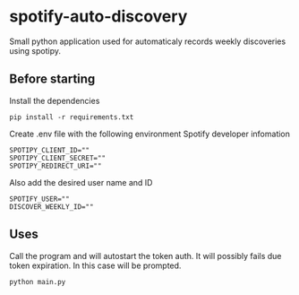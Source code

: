 # spotify-auto-discovery
Small python application used for automaticaly records weekly discoveries using spotipy.

## Before starting
Install the dependencies

    pip install -r requirements.txt

Create .env file with the following environment Spotify developer infomation

    SPOTIPY_CLIENT_ID=""
    SPOTIPY_CLIENT_SECRET=""
    SPOTIPY_REDIRECT_URI=""

Also add the desired user name and ID

    SPOTIFY_USER=""
    DISCOVER_WEEKLY_ID=""

## Uses
Call the program and will autostart the token auth.
It will possibly fails due token expiration. In this case will be prompted.

    python main.py